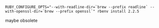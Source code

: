```
RUBY_CONFIGURE_OPTS="--with-readline-dir=`brew --prefix readline` --with-openssl-dir=`brew --prefix openssl`" rbenv install 2.2.5
```

maybe obsolete
